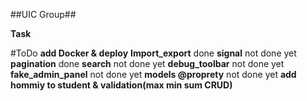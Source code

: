 ##UIC Group##

**Task**

#ToDo
**add Docker & deploy**
**Import_export** done
**signal** not done yet
**pagination** done
**search** not done yet
**debug_toolbar** not done yet
**fake_admin_panel** not done yet
**models @proprety** not done yet
**add hommiy to student & validation(max min sum CRUD)**
